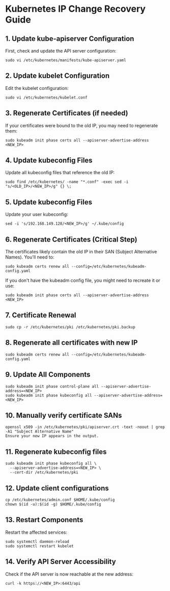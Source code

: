 
# Kubernetes IP Change Recovery Guide

## 1. Update kube-apiserver Configuration
First, check and update the API server configuration:
```
sudo vi /etc/kubernetes/manifests/kube-apiserver.yaml
```
## 2. Update kubelet Configuration
Edit the kubelet configuration:

```
sudo vi /etc/kubernetes/kubelet.conf
```

## 3. Regenerate Certificates (if needed)
If your certificates were bound to the old IP, you may need to regenerate them:

```
sudo kubeadm init phase certs all --apiserver-advertise-address <NEW_IP>
```

## 4. Update kubeconfig Files
Update all kubeconfig files that reference the old IP:

```
sudo find /etc/kubernetes/ -name "*.conf" -exec sed -i "s/<OLD_IP>/<NEW_IP>/g" {} \;
```

## 5. Update kubeconfig Files
Update your user kubeconfig:

```
sed -i 's/192.168.149.128/<NEW_IP>/g' ~/.kube/config
```

## 6. Regenerate Certificates (Critical Step)
The certificates likely contain the old IP in their SAN (Subject Alternative Names). You'll need to:

```
sudo kubeadm certs renew all --config=/etc/kubernetes/kubeadm-config.yaml
```
If you don't have the kubeadm config file, you might need to recreate it or use:

```
sudo kubeadm init phase certs all --apiserver-advertise-address <NEW_IP>
```

## 7. Certificate Renewal
```
sudo cp -r /etc/kubernetes/pki /etc/kubernetes/pki.backup
```

## 8. Regenerate all certificates with new IP
```
sudo kubeadm certs renew all --config=/etc/kubernetes/kubeadm-config.yaml
```
## 9. Update All Components
```
sudo kubeadm init phase control-plane all --apiserver-advertise-address=<NEW_IP>
sudo kubeadm init phase kubeconfig all --apiserver-advertise-address=<NEW_IP>
```

## 10. Manually verify certificate SANs
```
openssl x509 -in /etc/kubernetes/pki/apiserver.crt -text -noout | grep -A1 "Subject Alternative Name"
Ensure your new IP appears in the output.
```
## 11. Regenerate kubeconfig files
```
sudo kubeadm init phase kubeconfig all \
  --apiserver-advertise-address=<NEW_IP> \
  --cert-dir /etc/kubernetes/pki
```
## 12. Update client configurations
```
cp /etc/kubernetes/admin.conf $HOME/.kube/config
chown $(id -u):$(id -g) $HOME/.kube/config
```

## 13. Restart Components
Restart the affected services:
```
sudo systemctl daemon-reload
sudo systemctl restart kubelet
```

## 14. Verify API Server Accessibility
Check if the API server is now reachable at the new address:

```
curl -k https://<NEW_IP>:6443/api
```

